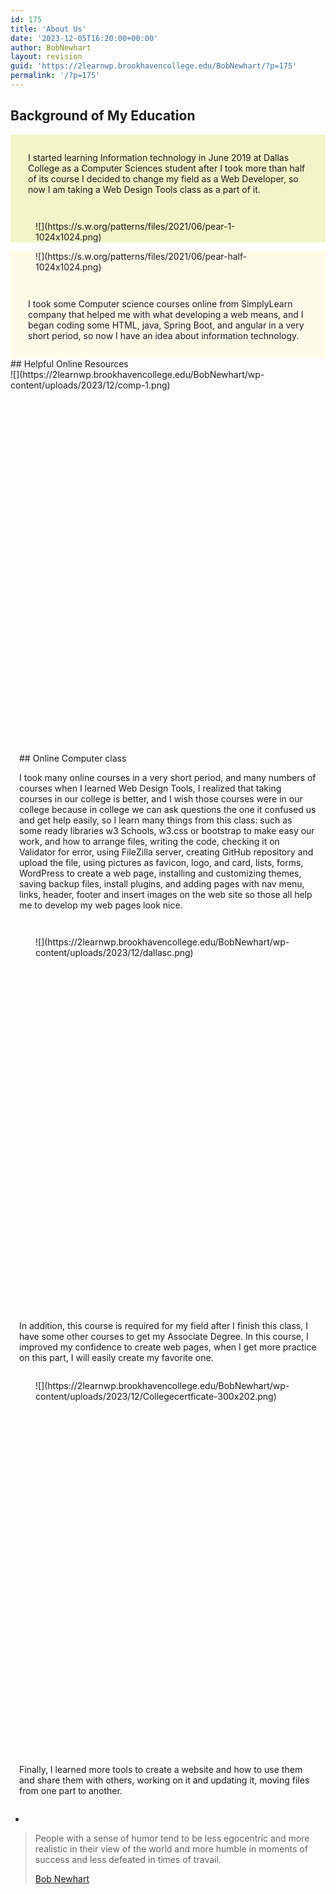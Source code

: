 ```yaml
---
id: 175
title: 'About Us'
date: '2023-12-05T16:20:00+00:00'
author: BobNewhart
layout: revision
guid: 'https://2learnwp.brookhavencollege.edu/BobNewhart/?p=175'
permalink: '/?p=175'
---
```


## Background of My Education

<div class="wp-block-media-text alignwide has-media-on-the-right is-stacked-on-mobile is-vertically-aligned-center has-background" style="background-color:#f1f5c7"><div class="wp-block-media-text__content"><div class="wp-block-group is-layout-flow wp-block-group-is-layout-flow" style="padding-top:2em;padding-right:2em;padding-bottom:2em;padding-left:2em">I started learning Information technology in June 2019 at Dallas College as a Computer Sciences student after I took more than half of its course I decided to change my field as a Web Developer, so now I am taking a Web Design Tools class as a part of it.

</div></div><figure class="wp-block-media-text__media">![](https://s.w.org/patterns/files/2021/06/pear-1-1024x1024.png)</figure></div><div class="wp-block-media-text alignwide is-stacked-on-mobile is-vertically-aligned-center has-background" style="background-color:#fffdea"><figure class="wp-block-media-text__media">![](https://s.w.org/patterns/files/2021/06/pear-half-1024x1024.png)</figure><div class="wp-block-media-text__content"><div class="wp-block-group is-layout-flow wp-block-group-is-layout-flow" style="padding-top:2em;padding-right:2em;padding-bottom:2em;padding-left:2em">I took some Computer science courses online from SimplyLearn company that helped me with what developing a web means, and I began coding some HTML, java, Spring Boot, and angular in a very short period, so now I have an idea about information technology.

</div></div></div>## Helpful Online Resources

<div class="wp-block-columns alignfull is-layout-flex wp-container-core-columns-layout-79 wp-block-columns-is-layout-flex"><div class="wp-block-column is-layout-flow wp-block-column-is-layout-flow" style="flex-basis:50%"><div class="wp-block-cover is-light" style="min-height:600px"><span aria-hidden="true" class="wp-block-cover__background has-background-dim" style="background-color:#f6f6f6"></span>![](https://2learnwp.brookhavencollege.edu/BobNewhart/wp-content/uploads/2023/12/comp-1.png)<div class="wp-block-cover__inner-container is-layout-flow wp-block-cover-is-layout-flow"></div></div></div><div class="wp-block-column is-vertically-aligned-center is-layout-flow wp-block-column-is-layout-flow" style="padding-top:1em;padding-right:1em;padding-bottom:1em;padding-left:1em"><div class="wp-block-columns is-layout-flex wp-container-core-columns-layout-78 wp-block-columns-is-layout-flex"><div class="wp-block-column is-layout-flow wp-block-column-is-layout-flow" style="flex-basis:320px">## Online Computer class

I took many online courses in a very short period, and many numbers of courses when I learned Web Design Tools, I realized that taking courses in our college is better, and I wish those courses were in our college because in college we can ask questions the one it confused us and get help easily, so I learn many things from this class: such as some ready libraries w3 Schools, w3.css or bootstrap to make easy our work, and how to arrange files, writing the code, checking it on Validator for error, using FileZilla server, creating GitHub repository and upload the file, using pictures as favicon, logo, and card, lists, forms, WordPress to create a web page, installing and customizing themes, saving backup files, install plugins, and adding pages with nav menu, links, header, footer and insert images on the web site so those all help me to develop my web pages look nice.

</div></div></div></div><div class="wp-block-columns alignfull is-layout-flex wp-container-core-columns-layout-81 wp-block-columns-is-layout-flex"><div class="wp-block-column is-layout-flow wp-block-column-is-layout-flow" style="flex-basis:50%"><div class="wp-block-cover is-light" style="min-height:600px"><span aria-hidden="true" class="wp-block-cover__background has-background-dim-100 has-background-dim" style="background-color:#f6f6f6"></span><div class="wp-block-cover__inner-container is-layout-flow wp-block-cover-is-layout-flow"><figure class="wp-block-image aligncenter size-full">![](https://2learnwp.brookhavencollege.edu/BobNewhart/wp-content/uploads/2023/12/dallasc.png)</figure></div></div></div><div class="wp-block-column is-vertically-aligned-center is-layout-flow wp-block-column-is-layout-flow" style="padding-top:1em;padding-right:1em;padding-bottom:1em;padding-left:1em"><div class="wp-block-columns is-layout-flex wp-container-core-columns-layout-80 wp-block-columns-is-layout-flex"><div class="wp-block-column is-layout-flow wp-block-column-is-layout-flow" style="flex-basis:320px">In addition, this course is required for my field after I finish this class, I have some other courses to get my Associate Degree. In this course, I improved my confidence to create web pages, when I get more practice on this part, I will easily create my favorite one.

</div></div></div></div><div class="wp-block-columns alignfull is-layout-flex wp-container-core-columns-layout-83 wp-block-columns-is-layout-flex"><div class="wp-block-column is-layout-flow wp-block-column-is-layout-flow" style="flex-basis:50%"><div class="wp-block-cover is-light" style="min-height:600px"><span aria-hidden="true" class="wp-block-cover__background has-background-dim-100 has-background-dim" style="background-color:#f6f6f6"></span><div class="wp-block-cover__inner-container is-layout-flow wp-block-cover-is-layout-flow"><figure class="wp-block-image aligncenter size-medium">![](https://2learnwp.brookhavencollege.edu/BobNewhart/wp-content/uploads/2023/12/Collegecertficate-300x202.png)</figure></div></div></div><div class="wp-block-column is-vertically-aligned-center is-layout-flow wp-block-column-is-layout-flow" style="padding-top:1em;padding-right:1em;padding-bottom:1em;padding-left:1em"><div class="wp-block-columns is-layout-flex wp-container-core-columns-layout-82 wp-block-columns-is-layout-flex"><div class="wp-block-column is-layout-flow wp-block-column-is-layout-flow" style="flex-basis:320px">Finally, I learned more tools to create a website and how to use them and share them with others, working on it and updating it, moving files from one part to another.

</div></div></div></div>  
  
+

> People with a sense of humor tend to be less egocentric and more realistic in their view of the world and more humble in moments of success and less defeated in times of travail.
> 
> [Bob Newhart](https://www.brainyquote.com/authors/bob-newhart-quotes)